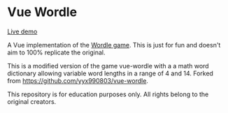 # Vue Wordle

[Live demo](http://mathordle.com)

A Vue implementation of the [Wordle game](https://www.powerlanguage.co.uk/wordle/). This is just for fun and doesn't aim to 100% replicate the original.

This is a modified version of the game vue-wordle with a a math word dictionary allowing variable word lengths in a range of 4 and 14. Forked from https://github.com/yyx990803/vue-wordle.

This repository is for education purposes only. All rights belong to the original creators.
